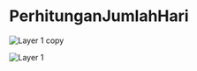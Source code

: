 # PerhitunganJumlahHari

![Layer 1 copy](https://user-images.githubusercontent.com/90718856/198613145-221e2f95-a10e-44b8-829b-c48bcdf7e0fb.png)

![Layer 1](https://user-images.githubusercontent.com/90718856/198613275-1fd6b9e5-8116-4a4c-bed4-75e461f374e3.png)
